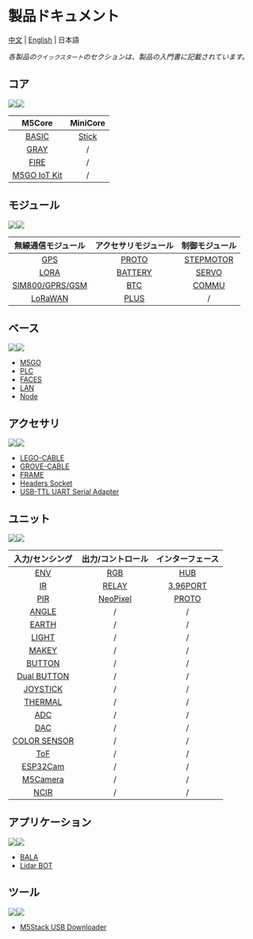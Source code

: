# 製品ドキュメント

[中文](zh_CN/product_documents) | [English](/en/product_documents) | 日本語

*各製品の`クイックスタート`のセクションは、製品の入門書に記載されています。*

## コア

<img src='assets/img/product_pics/1.jpg'><img src='assets/img/product_pics/cores.png'>

| M5Core | MiniCore |
|:------:|:--------:|
| [BASIC](ja/product_documents/m5stack-core/m5core_basic) | [Stick](ja/product_documents/m5stack-core/minicore_stick) |
| [GRAY](ja/product_documents/m5stack-core/m5core_gray)   | / |
| [FIRE](ja/product_documents/m5stack-core/m5core_fire)   | / |
| [M5GO IoT Kit](ja/product_documents/m5stack-core/m5go_iot_starter_kit)| / |

## モジュール

<img src='assets/img/product_pics/2.jpg'><img src='assets/img/product_pics/module.png'>

| 無線通信モジュール | アクセサリモジュール | 制御モジュール |
|:---------------:|:-----------------:|:-----------:|
| [GPS](ja/product_documents/modules/module_gps) | [PROTO](ja/product_documents/modules/module_proto) | [STEPMOTOR](ja/product_documents/modules/module_stepmotor) |
| [LORA](ja/product_documents/modules/module_lora) | [BATTERY](ja/product_documents/modules/module_battery) | [SERVO](ja/product_documents/modules/module_servo) |
| [SIM800/GPRS/GSM](ja/product_documents/modules/module_sim800) | [BTC](ja/product_documents/modules/module_btc) | [COMMU](ja/product_documents/modules/module_commu) |
| [LoRaWAN](ja/product_documents/modules/module_lorawan) | [PLUS](ja/product_documents/modules/module_plus) | / |

## ベース

<img src='assets/img/product_pics/5.jpg'><img src='assets/img/product_pics/bases.png'>

- [M5GO](ja/product_documents/bases/m5go_base)
- [PLC](ja/product_documents/bases/plc_base)
- [FACES](ja/product_documents/bases/face_base)
- [LAN](ja/product_documents/bases/lan_base)
- [Node](ja/product_documents/bases/base_node)

## アクセサリ

<img src='assets/img/product_pics/5.jpg'><img src='assets/img/product_pics/accessory.png'>

- [LEGO-CABLE](ja/product_documents/accessories/cables/lego_cable)
- [GROVE-CABLE](ja/product_documents/accessories/cables/grove_cable)
- [FRAME](ja/product_documents/accessories/frame)
- [Headers Socket](ja/product_documents/accessories/headers_socket)
- [USB-TTL UART Serial Adapter](ja/product_documents/accessories/usb_uart_adapter)

## ユニット

<img src='assets/img/product_pics/3.jpg'><img src='assets/img/product_pics/unit.png'>

| 入力/センシング | 出力/コントロール | インターフェース |
|:-------------:|:--------------:|:-------------:|
| [ENV](ja/product_documents/units/unit_env) | [RGB](ja/product_documents/units/unit_rgb) | [HUB](ja/product_documents/units/unit_hub) |
| [IR](ja/product_documents/units/unit_ir) | [RELAY](ja/product_documents/units/unit_relay) | [3.96PORT](ja/product_documents/units/unit_396port) |
| [PIR](ja/product_documents/units/unit_pir)                   | [NeoPixel](ja/product_documents/units/unit_neopixel) | [PROTO](ja/product_documents/units/unit_proto) |
| [ANGLE](ja/product_documents/units/unit_angle)               | / | / |
| [EARTH](ja/product_documents/units/unit_earth)               | / | / |
| [LIGHT](ja/product_documents/units/unit_light)               | / | / |
| [MAKEY](ja/product_documents/units/unit_makey)               | / | / |
| [BUTTON](ja/product_documents/units/unit_button)             | / | / |
| [Dual BUTTON](ja/product_documents/units/unit_dual_button)   | / | / |
| [JOYSTICK](ja/product_documents/units/unit_joystick)         | / | / |
| [THERMAL](ja/product_documents/units/unit_thermal)           | / | / |
| [ADC](ja/product_documents/units/unit_adc)                   | / | / |
| [DAC](ja/product_documents/units/unit_dac)                   | / | / |
| [COLOR SENSOR](ja/product_documents/units/unit_color_sensor) | / | / |
| [ToF](ja/product_documents/units/unit_tof)                   | / | / |
| [ESP32Cam](ja/product_documents/units/unit_esp32cam)         | / | / |
| [M5Camera](ja/product_documents/units/unit_m5camera)         | / | / |
| [NCIR](ja/product_documents/units/unit_ncir)                 | / | / |

## アプリケーション

<img src='assets/img/product_pics/4.jpg'><img src='assets/img/product_pics/application.png'>

- [BALA](ja/product_documents/applications/application_bala)
- [Lidar BOT](ja/product_documents/applications/application_lidarbot)

## ツール

<img src='assets/img/product_pics/6.jpg'><img src='assets/img/product_pics/tool.png'>

- [M5Stack USB Downloader](ja/product_documents/tools/tool_usb_downloader)
